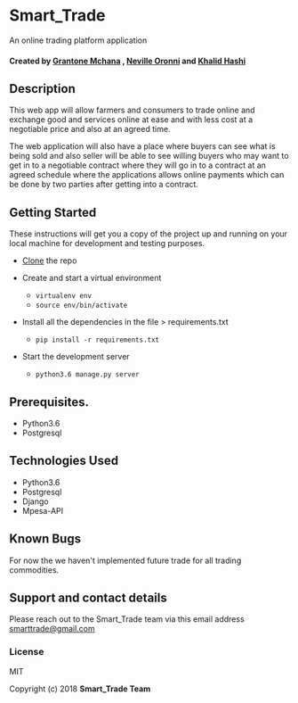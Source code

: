 # Smart_Trade
An online trading platform application

#### Created by [Grantone Mchana](https://github.com/Grantone) , [Neville Oronni](https://github.com/nevooroni) and [Khalid Hashi](https://github.com/khalid604)

## Description

This web app will allow farmers and consumers to trade online and exchange good and services online at ease and with less cost at a negotiable price and also at an agreed time.

The web application will also have a place where buyers can see what is being sold and also seller will be able to see willing buyers who may want to get in to a negotiable contract where they will go in to a contract at an agreed schedule where the applications allows online payments which can be done by two parties after getting into a contract.



## Getting Started

These instructions will get you a copy of the project up and running on your local machine for development and testing purposes.
* <a href="https://github.com/nevooronni/Smart_Trade">Clone</a> the repo
* Create and start a virtual environment
  <ul>
    <li><code>virtualenv env</code></li>
    <li><code>source env/bin/activate</code></li>
  </ul>

* Install all the dependencies in the file > requirements.txt
  <ul>
    <li><code>pip install -r requirements.txt</code></li>
   </ul>

* Start the development server
  <ul>
    <li><code>python3.6 manage.py server</code></li>
  </ul>

## Prerequisites.
<ul>
  <li>Python3.6</li>
  <li>Postgresql</li>
 </ul>

## Technologies Used
<ul>
  <li>Python3.6</li>
  <li>Postgresql</li>
  <li>Django</li>
  <li>Mpesa-API</li>
 </ul>

## Known Bugs
 For now the we haven't implemented future trade for all trading commodities.


## Support and contact details
 Please reach out to the Smart_Trade team via this email address <email>smarttrade@gmail.com</email>

### License
MIT

Copyright (c) 2018 **Smart_Trade Team**
